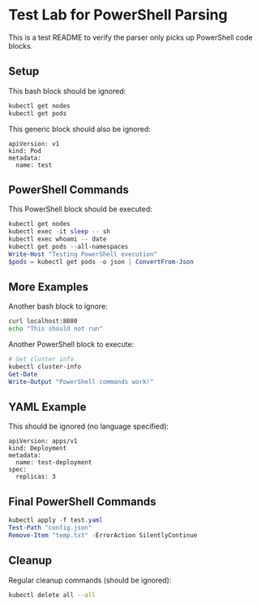 # Test Lab for PowerShell Parsing

This is a test README to verify the parser only picks up PowerShell code blocks.

## Setup

This bash block should be ignored:

```bash
kubectl get nodes
kubectl get pods
```

This generic block should also be ignored:

```
apiVersion: v1
kind: Pod
metadata:
  name: test
```

## PowerShell Commands

This PowerShell block should be executed:

```powershell
kubectl get nodes
kubectl exec -it sleep -- sh
kubectl exec whoami -- date
kubectl get pods --all-namespaces
Write-Host "Testing PowerShell execution"
$pods = kubectl get pods -o json | ConvertFrom-Json
```

## More Examples

Another bash block to ignore:

```bash
curl localhost:8080
echo "This should not run"
```

Another PowerShell block to execute:

```powershell
# Get cluster info
kubectl cluster-info
Get-Date
Write-Output "PowerShell commands work!"
```

## YAML Example

This should be ignored (no language specified):

```
apiVersion: apps/v1
kind: Deployment
metadata:
  name: test-deployment
spec:
  replicas: 3
```

## Final PowerShell Commands

```powershell
kubectl apply -f test.yaml
Test-Path "config.json"
Remove-Item "temp.txt" -ErrorAction SilentlyContinue
```

## Cleanup

Regular cleanup commands (should be ignored):

```bash
kubectl delete all --all
```